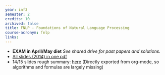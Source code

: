 ```yaml
---
year: inf3
semester: 2
credits: 10
archived: false
title: FNLP - Foundations of Natural Language Processing
course-acronym: fnlp
links:
---
```


- **EXAM in April/May diet** *See shared drive for past papers and solutions.*
- [All slides (2014) in one pdf](/drive?next=0B2AAOQQZ_8BxV1R0dVlJc3dFMkE)
- 14/15 slides rough summary: [here](/drive?next=0B2AAOQQZ_8BxLXJzZ2JwZE9VaUE) (Directly exported from org-mode, so algorithms and formulas are largely missing)
